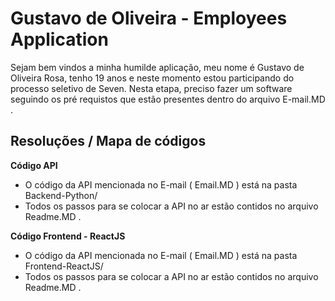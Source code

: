 # Gustavo de Oliveira - Employees Application

Sejam bem vindos a minha humilde aplicação, meu nome é Gustavo de Oliveira Rosa, tenho 19 anos e neste momento estou participando do processo seletivo de Seven. Nesta etapa, preciso fazer um software seguindo os pré requistos que estão presentes dentro do arquivo E-mail.MD . 

## Resoluções / Mapa de códigos

**Código API**

- O código da API mencionada no E-mail ( Email.MD ) está na pasta Backend-Python/ 
- Todos os passos para se colocar a API no ar estão contidos no arquivo Readme.MD .

**Código Frontend - ReactJS**

- O código da API mencionada no E-mail ( Email.MD ) está na pasta Frontend-ReactJS/ 
- Todos os passos para se colocar a API no ar estão contidos no arquivo Readme.MD .